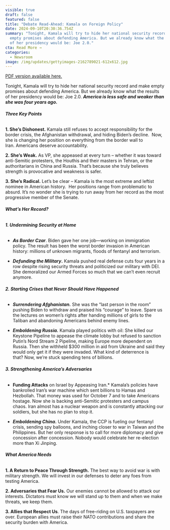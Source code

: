```yaml
---
visible: true
draft: false
featured: false
title: "Debate Read-Ahead: Kamala on Foreign Policy"
date: 2024-09-10T20:30:36.754Z
summary: "Tonight, Kamala will try to hide her national security record and make
  empty promises about defending America. But we already know what the results
  of her presidency would be: Joe 2.0."
cta: Read More →
categories:
  - Newsroom
image: /img/updates/gettyimages-2162789021-612x612.jpg
---
```

[PDF version available here.](https://www.dropbox.com/scl/fi/mhgctwldw5bx3w53sqhyr/09.10.24-Debate-Read-Ahead-FINAL.pdf?rlkey=hxztmvzcyx22akxpo2fr30sje&st=6deeur0o&dl=0)

Tonight, Kamala will try to hide her national security record and make empty promises about defending America. But we already know what the results of her presidency would be: Joe 2.0. ***America is less safe and weaker than she was four years ago.***

###### ***Three Key Points***

**1. She’s Dishonest.** Kamala still refuses to accept responsibility for the border crisis, the Afghanistan withdrawal, and hiding Biden’s decline.  Now, she is changing her position on everything from the border wall to Iran. Americans deserve accountability.

**2. She’s Weak.** As VP, she appeased at every turn – whether it was toward anti-Semitic protesters, the Houthis and their masters in Tehran, or the authoritarians in China and Russia. That’s because she truly believes strength is provocative and weakness is safer. 

**3. She’s Radical.** Let’s be clear – Kamala is the most extreme and leftist nominee in American history.  Her positions range from problematic to absurd. It’s no wonder she is trying to run away from her record as the most progressive member of the Senate.

###### ***What’s Her Record?***

###### **1. Undermining Security at Home**

* ***As Border Czar***. Biden gave her one job—working on immigration policy. The result has been the worst border invasion in American history: millions of unknown migrants, floods of fentanyl and terrorism.

<!---->

* ***Defunding the Military*.** Kamala pushed real defense cuts four years in a row despite rising security threats and politicized our military with DEI. She demoralized our Armed Forces so much that we can’t even recruit anymore.

###### **2. Starting Crises that Never Should Have Happened**

* ***Surrendering Afghanistan.*** She was the “last person in the room” pushing Biden to withdraw and praised his “courage” to leave. Spare us the lectures on women’s rights after handing millions of girls to the Taliban and abandoning Americans behind enemy lines.  

<!---->

* ***Emboldening Russia.*** Kamala played politics with oil: She killed our Keystone Pipeline to appease the climate lobby but refused to sanction Putin’s Nord Stream 2 Pipeline, making Europe more dependent on Russia. Then she withheld $300 million in aid from Ukraine and said they would only get it if they were invaded. What kind of deterrence is that? Now, we’re stuck spending tens of billions.

###### **3. Strengthening America’s Adversaries**

* **Funding Attacks** on Israel by Appeasing Iran.* Kamala’s policies have bankrolled Iran’s war machine which sent billions to Hamas and Hezbollah. That money was used for October 7 and to take Americans hostage. Now she is backing anti-Semitic protesters and campus chaos. Iran almost has a nuclear weapon and is constantly attacking our soldiers, but she has no plan to stop it.

<!---->

* ***Emboldening China*.** Under Kamala, the CCP is fueling our fentanyl crisis, sending spy balloons, and inching closer to war in Taiwan and the Philippines. But her only response is to call for more diplomacy and give concession after concession. Nobody would celebrate her re-election more than Xi Jinping.

###### ***What America Needs***

**1. A Return to Peace Through Strength.** The best way to avoid war is with military strength. We will invest in our defenses to deter any foes from testing America.

**2. Adversaries that Fear Us.** Our enemies cannot be allowed to attack our interests. Dictators must know we will stand up to them and when we make threats, we keep them.

**3. Allies that Respect Us**. The days of free-riding on U.S. taxpayers are over. European allies must raise their NATO contributions and share the security burden with America.